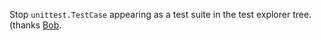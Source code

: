Stop `unittest.TestCase` appearing as a test suite in the test explorer tree.
(thanks [Bob](https://github.com/bobwalker99).
